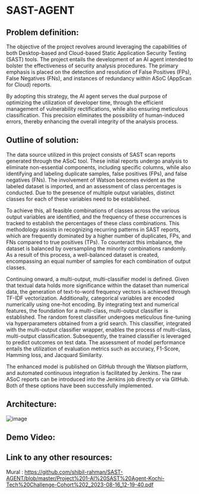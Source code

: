 # SAST-AGENT

## Problem definition:

The objective of the project revolves around leveraging the capabilities of both Desktop-based and Cloud-based Static Application Security Testing (SAST) tools. The project entails the development of an AI agent intended to bolster the effectiveness of security analysis procedures. The primary emphasis is placed on the detection and resolution of False Positives (FPs), False Negatives (FNs), and instances of redundancy within ASoC (AppScan for Cloud) reports.

By adopting this strategy, the AI agent serves the dual purpose of optimizing the utilization of developer time, through the efficient management of vulnerability rectifications, while also ensuring meticulous classification. This precision eliminates the possibility of human-induced errors, thereby enhancing the overall integrity of the analysis process.

## Outline of solution: 

The data source utilized in this project consists of SAST scan reports generated through the ASoC tool. These initial reports undergo analysis to eliminate non-essential components, including specific columns, while also identifying and labeling duplicate samples, false positives (FPs), and false negatives (FNs). The involvement of Watson becomes evident as the labeled dataset is imported, and an assessment of class percentages is conducted. Due to the presence of multiple output variables, distinct classes for each of these variables need to be established.

To achieve this, all feasible combinations of classes across the various output variables are identified, and the frequency of these occurrences is tracked to establish the percentages of these class combinations. This methodology assists in recognizing recurring patterns in SAST reports, which are frequently dominated by a higher number of duplicates, FPs, and FNs compared to true positives (TPs). To counteract this imbalance, the dataset is balanced by oversampling the minority combinations randomly. As a result of this process, a well-balanced dataset is created, encompassing an equal number of samples for each combination of output classes.

Continuing onward, a multi-output, multi-classifier model is defined. Given that textual data holds more significance within the dataset than numerical data, the generation of text-to-word frequency vectors is achieved through TF-IDF vectorization. Additionally, categorical variables are encoded numerically using one-hot encoding. By integrating text and numerical features, the foundation for a multi-class, multi-output classifier is established. The random forest classifier undergoes meticulous fine-tuning via hyperparameters obtained from a grid search. This classifier, integrated with the multi-output classifier wrapper, enables the process of multi-class, multi-output classification. Subsequently, the trained classifier is leveraged to predict outcomes on test data. The assessment of model performance entails the utilization of evaluation metrics such as accuracy, F1-Score, Hamming loss, and Jacquard Similarity.

The enhanced model is published on GitHub through the Watson platform, and automated continuous integration is facilitated by Jenkins. The raw ASoC reports can be introduced into the Jenkins job directly or via GitHub. Both of these options have been successfully implemented.

## Architecture:
![image](https://github.com/shibil-rahman/SAST-AGENT/assets/60704318/07a56a3a-6f94-4767-a50a-f210b2960a46)


## Demo Video:

## Link to any other resources:
Mural : https://github.com/shibil-rahman/SAST-AGENT/blob/master/Project%201-AI%20SAST%20Agent-Kochi-Tech%20Challenge-Cohort%202_2023-08-16_12-19-40.pdf

